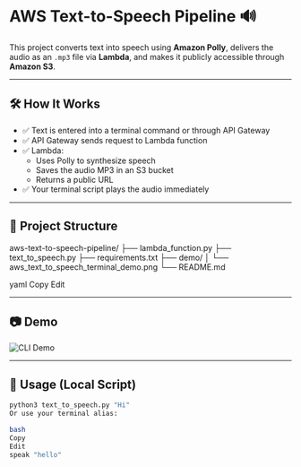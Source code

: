 # AWS Text-to-Speech Pipeline 🔊

This project converts text into speech using **Amazon Polly**, delivers the audio as an `.mp3` file via **Lambda**, and makes it publicly accessible through **Amazon S3**.

---

## 🛠️ How It Works

- ✅ Text is entered into a terminal command or through API Gateway
- ✅ API Gateway sends request to Lambda function
- ✅ Lambda:
  - Uses Polly to synthesize speech
  - Saves the audio MP3 in an S3 bucket
  - Returns a public URL
- ✅ Your terminal script plays the audio immediately

---

## 📂 Project Structure

aws-text-to-speech-pipeline/
├── lambda_function.py
├── text_to_speech.py
├── requirements.txt
├── demo/
│ └── aws_text_to_speech_terminal_demo.png
└── README.md

yaml
Copy
Edit

---

## 📷 Demo

![CLI Demo](demo/aws_text_to_speech_terminal_demo.png)

---

## 🧪 Usage (Local Script)

```bash
python3 text_to_speech.py "Hi"
Or use your terminal alias:

bash
Copy
Edit
speak "hello"
